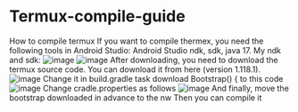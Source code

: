 # Termux-compile-guide
How to compile termux
If you want to compile thermex, you need the following tools in Android Studio: Android Studio ndk, sdk, java 17.
My ndk and sdk:
![image](https://github.com/user-attachments/assets/aef8cd79-500c-4b5a-a313-cc2a0288d161)
![image](https://github.com/user-attachments/assets/bc6e5c10-7299-4d9c-aa37-2c30a2eb0c5e)
After downloading, you need to download the termux source code.
You can download it from here (version 1.118.1).
![image](https://github.com/user-attachments/assets/1a2b880b-acc4-467c-803f-3fce9b1169f8)
Change it in build.gradle task download Bootstrap() { to this code
![image](https://github.com/user-attachments/assets/91c2bbf3-8c0f-44df-813e-05d4d63175c0)
Change cradle.properties as follows
![image](https://github.com/user-attachments/assets/3513ce62-4636-4f2a-aa44-1d537eac3291)
And finally, move the bootstrap downloaded in advance to the nw
Then you can compile it


